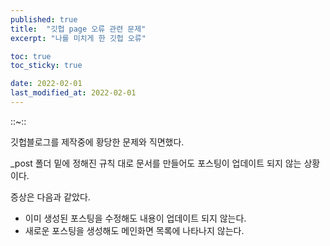 ```yaml
---
published: true
title:  "깃헙 page 오류 관련 문제"
excerpt: "나를 미치게 한 깃헙 오류"

toc: true
toc_sticky: true

date: 2022-02-01
last_modified_at: 2022-02-01
---
```



::~::

깃헙블로그를 제작중에 황당한 문제와 직면했다. 

_post 폴더 밑에 정해진 규칙 대로 문서를 만들어도 포스팅이 업데이트 되지 않는 상황이다.

증상은 다음과 같았다.

- 이미 생성된 포스팅을 수정해도 내용이 업데이트 되지 않는다.
- 새로운 포스팅을 생성해도 메인화면 목록에 나타나지 않는다.
